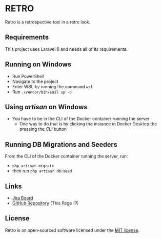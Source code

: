 # RETRO

Retro is a retrospective tool in a retro look.

## Requirements

This project uses Laravel 9 and needs all of its requirements.

## Running on Windows

- Run PowerShell
- Navigate to the project
- Enter WSL by running the command `wsl`
- Run `./vendor/bin/sail up -d`

## Using *artisan* on Windows

- You have to be in the CLI of the Docker container running the server
    - One way to do that is by clicking the instance in Docker Desktop the pressing the *CLI* button

## Running DB Migrations and Seeders

From the CLI of the Docker container running the server, run:
- `php artisan migrate`
- then run `php artisan db:seed`

## Links

- [Jira Board](https://chadiw.atlassian.net/jira/software/projects/RET/boards/2)
- [GitHub Repository](https://github.com/chad83/retro) (This Page :P)

## License

Retro is an open-sourced software licensed under the [MIT license](https://opensource.org/licenses/MIT).
